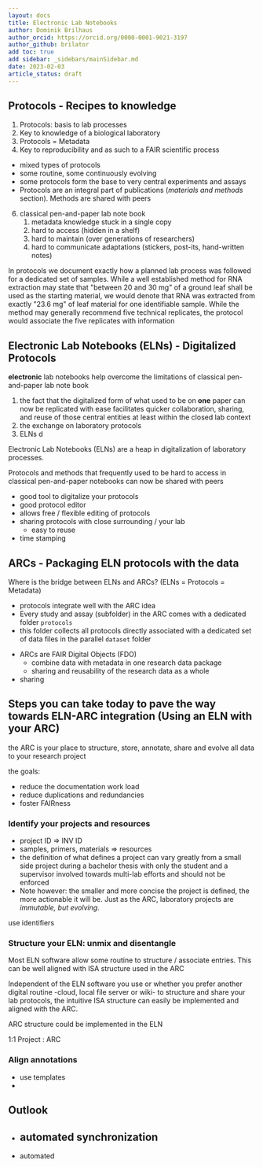 ```yaml
---
layout: docs
title: Electronic Lab Notebooks
author: Dominik Brilhaus
author_orcid: https://orcid.org/0000-0001-9021-3197
author_github: brilator
add toc: true
add sidebar: _sidebars/mainSidebar.md
date: 2023-02-03
article_status: draft
---
```


## Protocols - Recipes to knowledge

1. Protocols: basis to lab processes
2. Key to knowledge of a biological laboratory
3. Protocols = Metadata
5. Key to reproducibility and as such to a FAIR scientific process
  - mixed types of protocols
  - some routine, some continuously evolving
  - some protocols form the base to very central experiments and assays
  - Protocols are an integral part of publications (*materials and methods* section). Methods are shared with peers 
6. classical pen-and-paper lab note book
   1. metadata knowledge stuck in a single copy
   2. hard to access (hidden in a shelf)
   3. hard to maintain (over generations of researchers)
   4. hard to communicate adaptations (stickers, post-its, hand-written notes)


In protocols we document exactly how a planned lab process was followed for a dedicated set of samples.
While a well established method for RNA extraction may state that "between 20 and 30 mg" of a ground leaf shall be used as the starting material, we would denote that RNA was extracted from exactly "23.6 mg" of leaf material for one identifiable sample.
While the method may generally recommend five technical replicates, the protocol would associate the five replicates with information 

<!-- 
Definitions:

Method: how an experiment could be done (compare: recipe for baking a cake)
Protocol: how an experiment was done (used this type of flour, baked for 45 instead of 40 minutes)
-->

## Electronic Lab Notebooks (ELNs) - Digitalized Protocols

**electronic** lab notebooks help overcome the limitations of classical pen-and-paper lab note book

1. the fact that the digitalized form of what used to be on **one** paper can now be replicated with ease facilitates quicker collaboration, sharing, and reuse of those central entities at least within the closed lab context
2. the exchange on laboratory protocols
3. ELNs d

Electronic Lab Notebooks (ELNs) are a heap in digitalization of laboratory processes.

Protocols and methods that frequently used to be hard to access in classical pen-and-paper notebooks can now be shared with peers

- good tool to digitalize your protocols
- good protocol editor
- allows free / flexible editing of protocols
- sharing protocols with close surrounding / your lab
  - easy to reuse
- time stamping

## ARCs - Packaging ELN protocols with the data

Where is the bridge between ELNs and ARCs? (ELNs = Protocols = Metadata)

- protocols integrate well with the ARC idea
- Every study and assay (subfolder) in the ARC comes with a dedicated folder `protocols`
- this folder collects all protocols directly associated with a dedicated set of data files in the parallel `dataset` folder

<!-- ## What is the added benefit of using ARCs and ELNs? -->

- ARCs are FAIR Digital Objects (FDO)
  - combine data with metadata in one research data package
  - sharing and reusability of the research data as a whole
- sharing 


## Steps you can take **today** to pave the way towards ELN-ARC integration (Using an ELN with your ARC)

the ARC is your place to structure, store, annotate, share and evolve all data to your research project

the goals:
- reduce the documentation work load
- reduce duplications and redundancies
- foster FAIRness

### Identify your projects and resources

- project ID => INV ID
- samples, primers, materials => resources
- the definition of what defines a project can vary greatly from a small side project during a bachelor thesis with only the student and a supervisor involved towards multi-lab efforts and should not be enforced
- Note however: the smaller and more concise the project is defined, the more actionable it will be. Just as the ARC, laboratory projects are *immutable, but evolving*. 

use identifiers

### Structure your ELN: unmix and disentangle

Most ELN software allow some routine to structure / associate entries.
This can be well aligned with ISA structure used in the ARC

Independent of the ELN software you use or whether you prefer another digital routine -cloud, local file server or wiki- to structure and share your lab protocols, the intuitive ISA structure can easily be implemented and aligned with the ARC.

ARC structure could be implemented in the ELN

1:1 Project : ARC

### Align annotations

- use templates
- 


## Outlook

- automated synchronization
  - 
- automated 